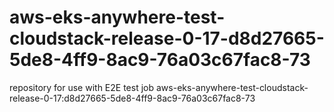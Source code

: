 # aws-eks-anywhere-test-cloudstack-release-0-17-d8d27665-5de8-4ff9-8ac9-76a03c67fac8-73
repository for use with E2E test job aws-eks-anywhere-test-cloudstack-release-0-17:d8d27665-5de8-4ff9-8ac9-76a03c67fac8-73
